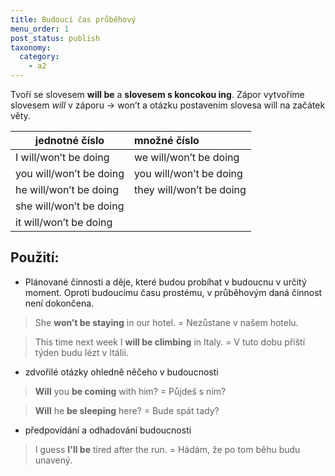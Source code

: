 ```yaml
---
title: Budoucí čas průběhový
menu_order: 1
post_status: publish
taxonomy:
  category:
    - a2
---
```


Tvoří se slovesem **will be** a **slovesem s koncokou ing**. Zápor vytvoříme slovesem _will_ v záporu → won’t a otázku postavením slovesa will na začátek věty.

| jednotné číslo          | množné číslo             |
| ----------------------- | :----------------------- |
| I will/won’t be doing   | we will/won’t be doing   |
| you will/won’t be doing | you will/won’t be doing  |
| he will/won’t be doing  | they will/won’t be doing |
| she will/won’t be doing |                          |
| it will/won’t be doing  |                          |

## Použití:

- Plánované činnosti a děje, které budou probíhat v budoucnu v určitý moment. Oproti budoucímu času prostému, v průběhovým daná činnost není dokončena.

> She **won’t be staying** in our hotel. = Nezůstane v našem hotelu.

> This time next week I **will be climbing** in Italy. = V tuto dobu příští týden budu lézt v Itálii.

- zdvořilé otázky ohledně něčeho v budoucnosti

> **Will** you **be coming** with him? = Půjdeš s ním?

> **Will** he **be sleeping** here? = Bude spát tady?

- předpovídání a odhadování budoucnosti

> I guess **I'll be** tired after the run. = Hádám, že po tom běhu budu unavený.
